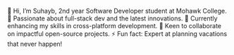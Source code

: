 👋 Hi, I’m Suhayb, 2nd year Software Developer student at Mohawk College.
👀 Passionate about full-stack dev and the latest innovations.
🌱 Currently enhancing my skills in cross-platform development.
💞️ Keen to collaborate on impactful open-source projects.
⚡ Fun fact: Expert at planning vacations that never happen!

